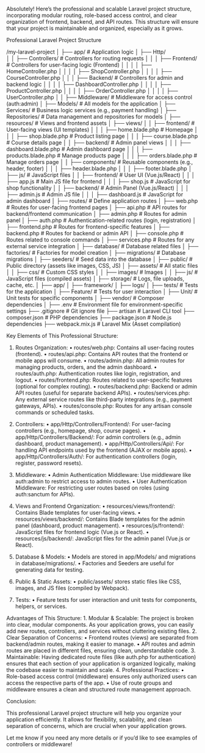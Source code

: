 Absolutely! Here’s the professional and scalable Laravel project structure, incorporating modular routing, role-based access control, and clear organization of frontend, backend, and API routes. This structure will ensure that your project is maintainable and organized, especially as it grows.

Professional Laravel Project Structure

/my-laravel-project
│
├── app/                          # Application logic
│   ├── Http/                     
│   │   ├── Controllers/          # Controllers for routing requests
│   │   │   ├── Frontend/         # Controllers for user-facing logic (Frontend)
│   │   │   │   ├── HomeController.php
│   │   │   │   ├── ShopController.php
│   │   │   │   ├── CourseController.php
│   │   │   ├── Backend/          # Controllers for admin and backend logic
│   │   │   │   ├── DashboardController.php
│   │   │   │   ├── ProductController.php
│   │   │   │   ├── OrderController.php
│   │   │   │   ├── UserController.php
│   │   ├── Middleware/           # Middleware for access control (auth:admin)
│   ├── Models/                   # All models for the application
│   ├── Services/                 # Business logic services (e.g., payment handling)
│   ├── Repositories/             # Data management and repositories for models
│
├── resources/                    # Views and frontend assets
│   ├── views/
│   │   ├── frontend/             # User-facing views (UI templates)
│   │   │   ├── home.blade.php    # Homepage
│   │   │   ├── shop.blade.php    # Product listing page
│   │   │   ├── course.blade.php  # Course details page
│   │   ├── backend/              # Admin panel views
│   │   │   ├── dashboard.blade.php  # Admin dashboard page
│   │   │   ├── products.blade.php   # Manage products page
│   │   │   ├── orders.blade.php     # Manage orders page
│   │   ├── components/            # Reusable components (e.g., header, footer)
│   │   │   ├── header.blade.php
│   │   │   ├── footer.blade.php
│   ├── js/                        # JavaScript files
│   │   ├── frontend/             # User UI (Vue.js/React)
│   │   │   ├── app.js            # Main JS file for frontend
│   │   │   ├── shop.js           # JavaScript for shop functionality
│   │   ├── backend/              # Admin Panel (Vue.js/React)
│   │   │   ├── admin.js          # Admin JS file
│   │   │   ├── dashboard.js      # JavaScript for admin dashboard
│
├── routes/                        # Define application routes
│   ├── web.php                    # Routes for user-facing frontend pages
│   ├── api.php                    # API routes for backend/frontend communication
│   ├── admin.php                  # Routes for admin panel
│   ├── auth.php                   # Authentication-related routes (login, registration)
│   ├── frontend.php               # Routes for frontend-specific features
│   ├── backend.php                # Routes for backend or admin API
│   ├── console.php                # Routes related to console commands
│   ├── services.php               # Routes for any external service integration
│
├── database/                      # Database related files
│   ├── factories/                 # Factories for model creation
│   ├── migrations/                # Database migrations
│   ├── seeders/                   # Seed data into the database
│
├── public/                        # Public directory (assets like images, CSS, JS)
│   ├── assets/                    # All static files
│   │   ├── css/                   # Custom CSS styles
│   │   ├── images/                # Images
│   │   ├── js/                    # JavaScript files (compiled assets)
│
├── storage/                       # Logs, file uploads, cache, etc.
│   ├── app/
│   ├── framework/
│   ├── logs/
│
├── tests/                         # Tests for the application
│   ├── Feature/                   # Tests for user interaction
│   ├── Unit/                      # Unit tests for specific components
│
├── vendor/                        # Composer dependencies
│
├── .env                           # Environment file for environment-specific settings
├── .gitignore                     # Git ignore file
├── artisan                        # Laravel CLI tool
├── composer.json                  # PHP dependencies
├── package.json                   # Node.js dependencies
├── webpack.mix.js                 # Laravel Mix (Asset compilation)

Key Elements of This Professional Structure:

1. Routes Organization:
	•	routes/web.php: Contains all user-facing routes (frontend).
	•	routes/api.php: Contains API routes that the frontend or mobile apps will consume.
	•	routes/admin.php: All admin routes for managing products, orders, and the admin dashboard.
	•	routes/auth.php: Authentication routes like login, registration, and logout.
	•	routes/frontend.php: Routes related to user-specific features (optional for complex routing).
	•	routes/backend.php: Backend or admin API routes (useful for separate backend APIs).
	•	routes/services.php: Any external service routes like third-party integrations (e.g., payment gateways, APIs).
	•	routes/console.php: Routes for any artisan console commands or scheduled tasks.

2. Controllers:
	•	app/Http/Controllers/Frontend/: For user-facing controllers (e.g., homepage, shop, course pages).
	•	app/Http/Controllers/Backend/: For admin controllers (e.g., admin dashboard, product management).
	•	app/Http/Controllers/Api/: For handling API endpoints used by the frontend (AJAX or mobile apps).
	•	app/Http/Controllers/Auth/: For authentication controllers (login, register, password resets).

3. Middleware:
	•	Admin Authentication Middleware: Use middleware like auth:admin to restrict access to admin routes.
	•	User Authentication Middleware: For restricting user routes based on roles (using auth:sanctum for APIs).

4. Views and Frontend Organization:
	•	resources/views/frontend/: Contains Blade templates for user-facing views.
	•	resources/views/backend/: Contains Blade templates for the admin panel (dashboard, product management).
	•	resources/js/frontend/: JavaScript files for frontend logic (Vue.js or React).
	•	resources/js/backend/: JavaScript files for the admin panel (Vue.js or React).

5. Database & Models:
	•	Models are stored in app/Models/ and migrations in database/migrations/.
	•	Factories and Seeders are useful for generating data for testing.

6. Public & Static Assets:
	•	public/assets/ stores static files like CSS, images, and JS files (compiled by Webpack).

7. Tests:
	•	Feature tests for user interaction and unit tests for components, helpers, or services.

Advantages of This Structure:
	1.	Modular & Scalable:
The project is broken into clear, modular components. As your application grows, you can easily add new routes, controllers, and services without cluttering existing files.
	2.	Clear Separation of Concerns:
	•	Frontend routes (views) are separated from backend/admin routes, making it easier to manage.
	•	API routes and admin routes are placed in different files, ensuring clean, understandable code.
	3.	Maintainable:
Having dedicated route files (like auth.php for authentication) ensures that each section of your application is organized logically, making the codebase easier to maintain and scale.
	4.	Professional Practices:
	•	Role-based access control (middleware) ensures only authorized users can access the respective parts of the app.
	•	Use of route groups and middleware ensures a clean and structured route management approach.

Conclusion:

This professional Laravel project structure will help you organize your application efficiently. It allows for flexibility, scalability, and clean separation of concerns, which are crucial when your application grows.

Let me know if you need any more details or if you’d like to see examples of controllers or middleware!